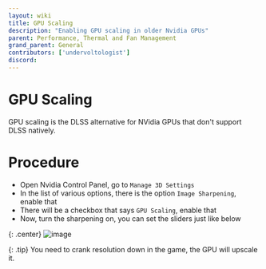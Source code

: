 ```yaml
---
layout: wiki
title: GPU Scaling
description: "Enabling GPU scaling in older Nvidia GPUs"
parent: Performance, Thermal and Fan Management
grand_parent: General
contributors: ['undervoltologist'] 
discord: 
---
```


# GPU Scaling

GPU scaling is the DLSS alternative for NVidia GPUs that don't support DLSS natively.

# Procedure

- Open Nvidia Control Panel, go to ``Manage 3D Settings``
- In the list of various options, there is the option ``Image Sharpening``, enable that
- There will be a checkbox that says ``GPU Scaling``, enable that
- Now, turn the sharpening on, you can set the sliders just like below

{: .center}
![image](https://media.discordapp.net/attachments/840314972918644767/905072124568408144/nvcplui_9AFu8MiX5n.png)

{: .tip}
You need to crank resolution down in the game, the GPU will upscale it.
